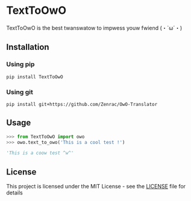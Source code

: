 # TextToOwO
TextToOwO is the best twanswatow to impwess youw fwiend (・`ω´・)
## Installation
### Using pip
```
pip install TextToOwO
```
### Using git
```
pip install git+https://github.com/Zenrac/OwO-Translator
```
## Usage
```py
>>> from TextToOwO import owo
>>> owo.text_to_owo('This is a cool test !')

'This is a coow test ^w^'
```
## License

This project is licensed under the MIT License - see the [LICENSE](LICENSE) file for details

